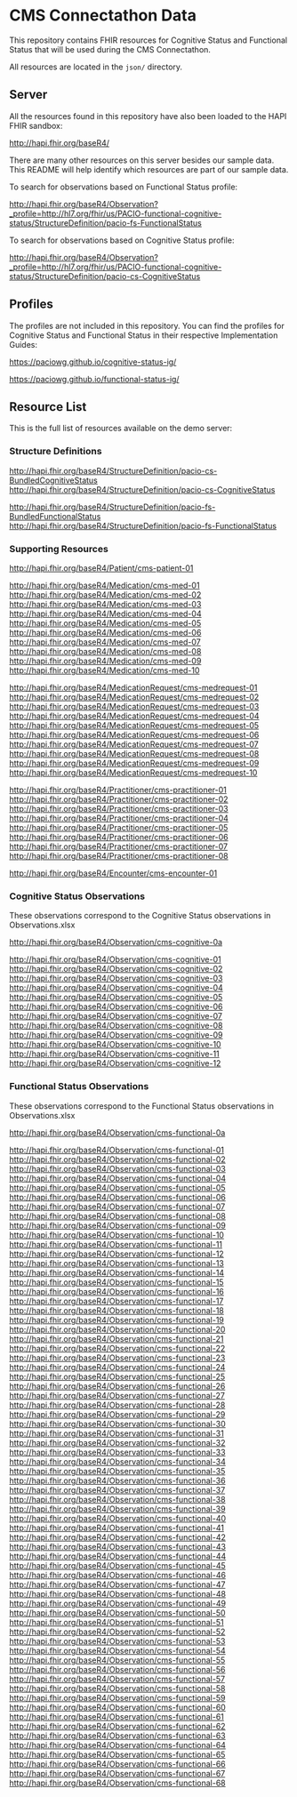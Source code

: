 # CMS Connectathon Data

This repository contains FHIR resources for Cognitive Status and Functional Status that will be used
during the CMS Connectathon.

All resources are located in the `json/` directory.

## Server

All the resources found in this repository have also been loaded to the HAPI FHIR sandbox:

http://hapi.fhir.org/baseR4/

There are many other resources on this server besides our sample data.
This README will help identify which resources are part of our sample data.

To search for observations based on Functional Status profile:

http://hapi.fhir.org/baseR4/Observation?_profile=http://hl7.org/fhir/us/PACIO-functional-cognitive-status/StructureDefinition/pacio-fs-FunctionalStatus

To search for observations based on Cognitive Status profile:

http://hapi.fhir.org/baseR4/Observation?_profile=http://hl7.org/fhir/us/PACIO-functional-cognitive-status/StructureDefinition/pacio-cs-CognitiveStatus

## Profiles

The profiles are not included in this repository.
You can find the profiles for Cognitive Status and Functional Status in their respective Implementation Guides:

https://paciowg.github.io/cognitive-status-ig/

https://paciowg.github.io/functional-status-ig/

## Resource List

This is the full list of resources available on the demo server:

### Structure Definitions

http://hapi.fhir.org/baseR4/StructureDefinition/pacio-cs-BundledCognitiveStatus<br>
http://hapi.fhir.org/baseR4/StructureDefinition/pacio-cs-CognitiveStatus

http://hapi.fhir.org/baseR4/StructureDefinition/pacio-fs-BundledFunctionalStatus<br>
http://hapi.fhir.org/baseR4/StructureDefinition/pacio-fs-FunctionalStatus

### Supporting Resources

http://hapi.fhir.org/baseR4/Patient/cms-patient-01

http://hapi.fhir.org/baseR4/Medication/cms-med-01<br>
http://hapi.fhir.org/baseR4/Medication/cms-med-02<br>
http://hapi.fhir.org/baseR4/Medication/cms-med-03<br>
http://hapi.fhir.org/baseR4/Medication/cms-med-04<br>
http://hapi.fhir.org/baseR4/Medication/cms-med-05<br>
http://hapi.fhir.org/baseR4/Medication/cms-med-06<br>
http://hapi.fhir.org/baseR4/Medication/cms-med-07<br>
http://hapi.fhir.org/baseR4/Medication/cms-med-08<br>
http://hapi.fhir.org/baseR4/Medication/cms-med-09<br>
http://hapi.fhir.org/baseR4/Medication/cms-med-10

http://hapi.fhir.org/baseR4/MedicationRequest/cms-medrequest-01<br>
http://hapi.fhir.org/baseR4/MedicationRequest/cms-medrequest-02<br>
http://hapi.fhir.org/baseR4/MedicationRequest/cms-medrequest-03<br>
http://hapi.fhir.org/baseR4/MedicationRequest/cms-medrequest-04<br>
http://hapi.fhir.org/baseR4/MedicationRequest/cms-medrequest-05<br>
http://hapi.fhir.org/baseR4/MedicationRequest/cms-medrequest-06<br>
http://hapi.fhir.org/baseR4/MedicationRequest/cms-medrequest-07<br>
http://hapi.fhir.org/baseR4/MedicationRequest/cms-medrequest-08<br>
http://hapi.fhir.org/baseR4/MedicationRequest/cms-medrequest-09<br>
http://hapi.fhir.org/baseR4/MedicationRequest/cms-medrequest-10

http://hapi.fhir.org/baseR4/Practitioner/cms-practitioner-01<br>
http://hapi.fhir.org/baseR4/Practitioner/cms-practitioner-02<br>
http://hapi.fhir.org/baseR4/Practitioner/cms-practitioner-03<br>
http://hapi.fhir.org/baseR4/Practitioner/cms-practitioner-04<br>
http://hapi.fhir.org/baseR4/Practitioner/cms-practitioner-05<br>
http://hapi.fhir.org/baseR4/Practitioner/cms-practitioner-06<br>
http://hapi.fhir.org/baseR4/Practitioner/cms-practitioner-07<br>
http://hapi.fhir.org/baseR4/Practitioner/cms-practitioner-08

http://hapi.fhir.org/baseR4/Encounter/cms-encounter-01

### Cognitive Status Observations

These observations correspond to the Cognitive Status observations in Observations.xlsx

http://hapi.fhir.org/baseR4/Observation/cms-cognitive-0a

http://hapi.fhir.org/baseR4/Observation/cms-cognitive-01<br>
http://hapi.fhir.org/baseR4/Observation/cms-cognitive-02<br>
http://hapi.fhir.org/baseR4/Observation/cms-cognitive-03<br>
http://hapi.fhir.org/baseR4/Observation/cms-cognitive-04<br>
http://hapi.fhir.org/baseR4/Observation/cms-cognitive-05<br>
http://hapi.fhir.org/baseR4/Observation/cms-cognitive-06<br>
http://hapi.fhir.org/baseR4/Observation/cms-cognitive-07<br>
http://hapi.fhir.org/baseR4/Observation/cms-cognitive-08<br>
http://hapi.fhir.org/baseR4/Observation/cms-cognitive-09<br>
http://hapi.fhir.org/baseR4/Observation/cms-cognitive-10<br>
http://hapi.fhir.org/baseR4/Observation/cms-cognitive-11<br>
http://hapi.fhir.org/baseR4/Observation/cms-cognitive-12

### Functional Status Observations

These observations correspond to the Functional Status observations in Observations.xlsx

http://hapi.fhir.org/baseR4/Observation/cms-functional-0a

http://hapi.fhir.org/baseR4/Observation/cms-functional-01<br>
http://hapi.fhir.org/baseR4/Observation/cms-functional-02<br>
http://hapi.fhir.org/baseR4/Observation/cms-functional-03<br>
http://hapi.fhir.org/baseR4/Observation/cms-functional-04<br>
http://hapi.fhir.org/baseR4/Observation/cms-functional-05<br>
http://hapi.fhir.org/baseR4/Observation/cms-functional-06<br>
http://hapi.fhir.org/baseR4/Observation/cms-functional-07<br>
http://hapi.fhir.org/baseR4/Observation/cms-functional-08<br>
http://hapi.fhir.org/baseR4/Observation/cms-functional-09<br>
http://hapi.fhir.org/baseR4/Observation/cms-functional-10<br>
http://hapi.fhir.org/baseR4/Observation/cms-functional-11<br>
http://hapi.fhir.org/baseR4/Observation/cms-functional-12<br>
http://hapi.fhir.org/baseR4/Observation/cms-functional-13<br>
http://hapi.fhir.org/baseR4/Observation/cms-functional-14<br>
http://hapi.fhir.org/baseR4/Observation/cms-functional-15<br>
http://hapi.fhir.org/baseR4/Observation/cms-functional-16<br>
http://hapi.fhir.org/baseR4/Observation/cms-functional-17<br>
http://hapi.fhir.org/baseR4/Observation/cms-functional-18<br>
http://hapi.fhir.org/baseR4/Observation/cms-functional-19<br>
http://hapi.fhir.org/baseR4/Observation/cms-functional-20<br>
http://hapi.fhir.org/baseR4/Observation/cms-functional-21<br>
http://hapi.fhir.org/baseR4/Observation/cms-functional-22<br>
http://hapi.fhir.org/baseR4/Observation/cms-functional-23<br>
http://hapi.fhir.org/baseR4/Observation/cms-functional-24<br>
http://hapi.fhir.org/baseR4/Observation/cms-functional-25<br>
http://hapi.fhir.org/baseR4/Observation/cms-functional-26<br>
http://hapi.fhir.org/baseR4/Observation/cms-functional-27<br>
http://hapi.fhir.org/baseR4/Observation/cms-functional-28<br>
http://hapi.fhir.org/baseR4/Observation/cms-functional-29<br>
http://hapi.fhir.org/baseR4/Observation/cms-functional-30<br>
http://hapi.fhir.org/baseR4/Observation/cms-functional-31<br>
http://hapi.fhir.org/baseR4/Observation/cms-functional-32<br>
http://hapi.fhir.org/baseR4/Observation/cms-functional-33<br>
http://hapi.fhir.org/baseR4/Observation/cms-functional-34<br>
http://hapi.fhir.org/baseR4/Observation/cms-functional-35<br>
http://hapi.fhir.org/baseR4/Observation/cms-functional-36<br>
http://hapi.fhir.org/baseR4/Observation/cms-functional-37<br>
http://hapi.fhir.org/baseR4/Observation/cms-functional-38<br>
http://hapi.fhir.org/baseR4/Observation/cms-functional-39<br>
http://hapi.fhir.org/baseR4/Observation/cms-functional-40<br>
http://hapi.fhir.org/baseR4/Observation/cms-functional-41<br>
http://hapi.fhir.org/baseR4/Observation/cms-functional-42<br>
http://hapi.fhir.org/baseR4/Observation/cms-functional-43<br>
http://hapi.fhir.org/baseR4/Observation/cms-functional-44<br>
http://hapi.fhir.org/baseR4/Observation/cms-functional-45<br>
http://hapi.fhir.org/baseR4/Observation/cms-functional-46<br>
http://hapi.fhir.org/baseR4/Observation/cms-functional-47<br>
http://hapi.fhir.org/baseR4/Observation/cms-functional-48<br>
http://hapi.fhir.org/baseR4/Observation/cms-functional-49<br>
http://hapi.fhir.org/baseR4/Observation/cms-functional-50<br>
http://hapi.fhir.org/baseR4/Observation/cms-functional-51<br>
http://hapi.fhir.org/baseR4/Observation/cms-functional-52<br>
http://hapi.fhir.org/baseR4/Observation/cms-functional-53<br>
http://hapi.fhir.org/baseR4/Observation/cms-functional-54<br>
http://hapi.fhir.org/baseR4/Observation/cms-functional-55<br>
http://hapi.fhir.org/baseR4/Observation/cms-functional-56<br>
http://hapi.fhir.org/baseR4/Observation/cms-functional-57<br>
http://hapi.fhir.org/baseR4/Observation/cms-functional-58<br>
http://hapi.fhir.org/baseR4/Observation/cms-functional-59<br>
http://hapi.fhir.org/baseR4/Observation/cms-functional-60<br>
http://hapi.fhir.org/baseR4/Observation/cms-functional-61<br>
http://hapi.fhir.org/baseR4/Observation/cms-functional-62<br>
http://hapi.fhir.org/baseR4/Observation/cms-functional-63<br>
http://hapi.fhir.org/baseR4/Observation/cms-functional-64<br>
http://hapi.fhir.org/baseR4/Observation/cms-functional-65<br>
http://hapi.fhir.org/baseR4/Observation/cms-functional-66<br>
http://hapi.fhir.org/baseR4/Observation/cms-functional-67<br>
http://hapi.fhir.org/baseR4/Observation/cms-functional-68

